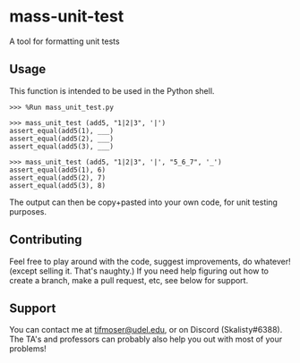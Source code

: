 # mass-unit-test
A tool for formatting unit tests

## Usage
This function is intended to be used in the Python shell.
```
>>> %Run mass_unit_test.py

>>> mass_unit_test (add5, "1|2|3", '|')
assert_equal(add5(1), ___)
assert_equal(add5(2), ___)
assert_equal(add5(3), ___)

>>> mass_unit_test (add5, "1|2|3", '|', "5_6_7", '_')
assert_equal(add5(1), 6)
assert_equal(add5(2), 7)
assert_equal(add5(3), 8)
```
The output can then be copy+pasted into your own code, for unit testing purposes.

## Contributing
Feel free to play around with the code, suggest improvements, do whatever! (except selling it. That's naughty.)
If you need help figuring out how to create a branch, make a pull request, etc, see below for support.

## Support
You can contact me at tifmoser@udel.edu, or on Discord (Skalisty#6388). The TA's and professors can probably also help you out with most of your problems!
